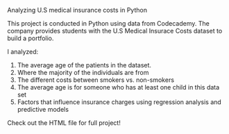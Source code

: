 Analyzing U.S medical insurance costs in Python

This project is conducted in Python using data from Codecademy. The company provides students with the U.S Medical Insurace Costs dataset to build a portfolio.

I analyzed:

1. The average age of the patients in the dataset.
2. Where the majority of the individuals are from
3. The different costs between smokers vs. non-smokers
4. The average age is for someone who has at least one child in this data set
5. Factors that influence insurance charges using regression analysis and predictive models

Check out the HTML file for full project!

